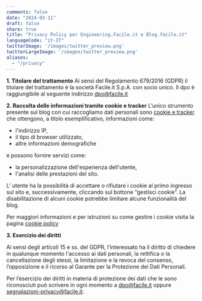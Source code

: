 ```yaml
---
comments: false
date: "2024-03-11"
draft: false
share: true
title: "Privacy Policy per Engineering.Facile.it e Blog.facile.it"
languageCode: "it-IT"
twitterImage: '/images/twitter_preview.png'
twitterLargeImage: '/images/twitter_preview.png'
aliases:
  - "/privacy"
---
```


**1. Titolare del trattamento**
Ai sensi del Regolamento 679/2016 (GDPR) il titolare del trattamento è la società Facile.it S.p.A. con socio unico.
Il dpo è raggiungibile al seguente indirizzo dpo@facile.it 

**2. Raccolta delle informazioni tramite cookie e tracker**
L’unico strumento presente sul blog con cui raccogliamo dati personali sono <ins>cookie e tracker</ins> che ottengono, a titolo esemplificativo, informazioni come:
- l'indirizzo IP, 
- il tipo di browser utilizzato, 
- altre informazioni demografiche

e possono fornire servizi come:
- la personalizzazione dell'esperienza dell'utente, 
- l'analisi delle prestazioni del sito. 

L’ utente ha la possibilità di accettare o rifiutare i cookie al primo ingresso sul sito e, successivamente, cliccando sul bottone “gestisci cookie”. 
La disabilitazione di alcuni cookie potrebbe limitare alcune funzionalità del blog. 

Per maggiori informazioni e per istruzioni su come gestire i cookie visita la pagina [cookie policy](/cookie)

**3. Esercizio dei diritti**

Ai sensi degli articoli 15 e ss. del GDPR, l’interessato ha il diritto di chiedere in qualunque momento l'accesso ai dati personali, la rettifica o la cancellazione degli stessi, la limitazione e la revoca del consenso, l’opposizione e il ricorso al Garante per la Protezione dei Dati Personali.

Per l’esercizio dei diritti in materia di protezione dei dati che le sono riconosciuti può scrivere in ogni momento a dpo@facile.it oppure segnalazioni-privacy@facile.it.
